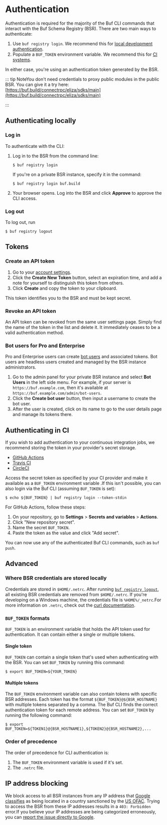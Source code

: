 # Authentication

Authentication is required for the majority of the Buf CLI commands that interact with the Buf Schema Registry (BSR). There are two main ways to authenticate:

1.  Use `buf registry login`. We recommend this for [local development authentication](#authenticating-locally).
2.  Populate a `BUF_TOKEN` environment variable. We recommend this for [CI systems](#authenticating-in-ci).

In either case, you're using an authentication token generated by the BSR.

::: tip NoteYou don't need credentials to proxy public modules in the public BSR. You can give it a try here: [https://buf.build/connectrpc/eliza/sdks/main](https://buf.build/connectrpc/eliza/sdks/main)

:::

## Authenticating locally

### Log in

To authenticate with the CLI:

1.  Log in to the BSR from the command line:

    ```console
    $ buf registry login
    ```

    If you're on a private BSR instance, specify it in the command:

    ```console
    $ buf registry login buf.build
    ```

2.  Your browser opens. Log into the BSR and click **Approve** to approve the CLI access.

### Log out

To log out, run

```console
$ buf registry logout
```

## Tokens

### Create an API token

1.  Go to your [account settings](https://buf.build/settings/user).
2.  Click the **Create New Token** button, select an expiration time, and add a note for yourself to distinguish this token from others.
3.  Click **Create** and copy the token to your clipboard.

This token identifies you to the BSR and must be kept secret.

### Revoke an API token

An API token can be revoked from the same user settings page. Simply find the name of the token in the list and delete it. It immediately ceases to be a valid authentication method.

### Bot users for Pro and Enterprise

Pro and Enterprise users can create [bot users](../admin/instance/bot-users/) and associated tokens. Bot users are headless users created and managed by the BSR instance administrators.

1.  Go to the admin panel for your private BSR instance and select **Bot Users** in the left side menu. For example, if your server is `https://buf.example.com`, then it's available at `https://buf.example.com/admin/bot-users`.
2.  Click the **Create bot user** button, then input a username to create the bot user.
3.  After the user is created, click on its name to go to the user details page and manage its tokens there.

## Authenticating in CI

If you wish to add authentication to your continuous integration jobs, we recommend storing the token in your provider's secret storage.

- [GitHub Actions](https://docs.github.com/en/actions/reference/encrypted-secrets#about-encrypted-secrets)
- [Travis CI](https://docs.travis-ci.com/user/environment-variables#defining-encrypted-variables-in-travisyml)
- [CircleCI](https://circleci.com/docs/2.0/env-vars/)

Access the secret token as specified by your CI provider and make it available as a `BUF_TOKEN` environment variable .If this isn't possible, you can also login via the Buf CLI (assuming `BUF_TOKEN` is set):

```console
$ echo ${BUF_TOKEN} | buf registry login --token-stdin
```

For GitHub Actions, follow these steps:

1.  On your repository, go to **Settings** > **Secrets and variables** > **Actions**.
2.  Click "New repository secret".
3.  Name the secret `BUF_TOKEN`.
4.  Paste the token as the value and click "Add secret".

You can now use any of the authenticated Buf CLI commands, such as `buf push`.

## Advanced

### Where BSR credentials are stored locally

Credentials are stored in `$HOME/.netrc`. After running [`buf registry logout`](../../reference/cli/buf/registry/logout/), all existing BSR credentials are removed from `$HOME/.netrc`. If you're developing on a Windows machine, the credentials file is `%HOME%/_netrc`.For more information on `.netrc`, check out the [curl documentation](https://everything.curl.dev/usingcurl/netrc).

### `BUF_TOKEN` formats

`BUF_TOKEN` is an environment variable that holds the API token used for authentication. It can contain either a single or multiple tokens.

#### Single token

`BUF_TOKEN` can contain a single token that's used when authenticating with the BSR. You can set `BUF_TOKEN` by running this command:

```console
$ export BUF_TOKEN=${YOUR_TOKEN}
```

#### Multiple tokens

The `BUF_TOKEN` environment variable can also contain tokens with specific BSR addresses. Each token has the format `${BUF_TOKEN}@${BSR_HOSTNAME}` with multiple tokens separated by a comma. The Buf CLI finds the correct authentication token for each remote address. You can set `BUF_TOKEN` by running the following command:

```console
$ export BUF_TOKEN=${TOKEN1}@{BSR_HOSTNAME1},${TOKEN2}@{BSR_HOSTNAME2},...
```

### Order of precedence

The order of precedence for CLI authentication is:

1.  The `BUF_TOKEN` environment variable is used if it's set.
2.  The `.netrc` file.

## IP address blocking

We block access to all BSR instances from any IP address that [Google classifies](https://cloud.google.com/armor/docs/security-policy-overview#source_geography_rules) as being located in a country sanctioned by the [US OFAC](https://ofac.treasury.gov/sanctions-programs-and-country-information). Trying to access the BSR from these IP addresses results in a `403: Forbidden` error.If you believe your IP addresses are being categorized erroneously, you can [report the issue directly to Google](https://support.google.com/websearch/workflow/9308722?visit_id=638742065393032079-474813271&rd=1).
